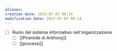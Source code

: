```yaml
---
aliases: 
creation date: 2023-07-07 09:14
modification date: 2023-07-07 09:14
---
```


- [ ] Ruolo del sistema informativo nell'organizzazione
	- [ ] [[Piramide di Anthony]]
	- [ ] [[processi]]
